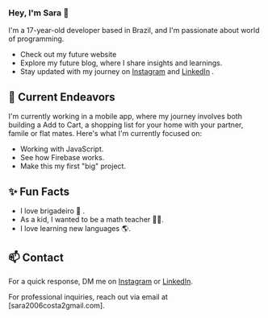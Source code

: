 ### Hey, I'm Sara 👋 

I'm a 17-year-old developer based in Brazil, and I'm passionate about world of programming. 

- Check out my future website
- Explore my future blog, where I share insights and learnings.
- Stay updated with my journey on [Instagram]([https://www.instagram.com/mirayatech](https://www.instagram.com/_.saracsg._/)) and [LinkedIn]([https://www.linkedin.com/in/mirayaabrodi](https://www.linkedin.com/feed/)) .

## 🔎 Current Endeavors 

I'm currently working in a mobile app, where my journey involves both building a Add to Cart, a shopping list for your home with your partner, famile or flat mates. Here's what I'm currently focused on:

- Working with JavaScript.
- See how Firebase works.
- Make this my first "big" project.

## ✨ Fun Facts 

- I love brigadeiro 🍫 .
- As a kid, I wanted to be a math teacher 👩‍🏫.
- I love learning new languages 🌎.

## 📫 Contact

 For a quick response, DM me on [Instagram](https://www.instagram.com/mirayatech/) or [LinkedIn](https://www.linkedin.com/in/mirayaabrodi/). 
 
 For professional inquiries, reach out via email at [sara2006costa2gmail.com]. 



